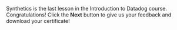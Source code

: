 Synthetics is the last lesson in the Introduction to Datadog course. Congratulations! Click the **Next** button to give us your feedback and download your certificate!